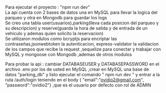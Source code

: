 Para ejecutar el proyecto : "npm run dev"  
La api cuenta con 2 bases de datos una en MySQL para llevar la logica del parqueo y otra en Mongodb para guardar los logs  
Se creo una tabla user(usuarios),parking(lleva cada posicion del parqueo y su descripcion) y reserve(guarda la hora de salida y de entrada de un vehiculo y ademas quien solicito la reservacion)  
Se utilizaron modulos como bcryptjs para encriptar las contraseñas,jsonwebtoken la autenticacion, express-validator  la validacion de los campos que recibe la request ,sequelize para conectar y trabajar con MySQL y mongoose con Mongodb ,ademas de otros modulos 
  
Para probar la api : cambiar DATABASEUSER y DATABASEPASSWORD en el archivo .env por los de usted en MySQL ,crear en MySQL una base de datos "parking_db" y listo ejecutar el comando " npm run dev " y entrar a la ruta /auth/login teniendo en el body {  "email":"ovidio2@gmail.com", "password":"ovidio2"} ,que es el usuario por defecto con rol de ADMIN 
